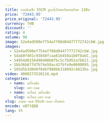 ```yaml
---
title: ถาดน้ําแข็ง 55CM ลูกกลิ้งไอศกรีมทอดไทย 110v
price: '72443.95'
price_original: '72443.95'
currency: THB
discount: ''
rating: 4
volume: 98
image: S2e4ad500ef754aff88d04477772742cbW.jpg
images:
  - S2e4ad500ef754aff88d04477772742cbW.jpg
  - Sdab0f401c93848fcaa616458a1b0f8abC.jpg
  - S4954d0156498400b8fbc5cfb952a7b621.jpg
  - Sbb36b67fd7b74e58ac42fbfe9e060009S.jpg
  - S95d5b3d040f04bf980bb318092c4813bs.jpg
video: 4000273520116.mp4
categories:
  - name: เครื่องมือ
    slug: เคร-องม
  - name: อะไหล่ เครื่องมือ
    slug: อะไหล-เคร-องม
slug: ถาดน-าแข-55cm-กกล-งไอศกร
encode: oB7tQQ8
lang: th
---
```

  